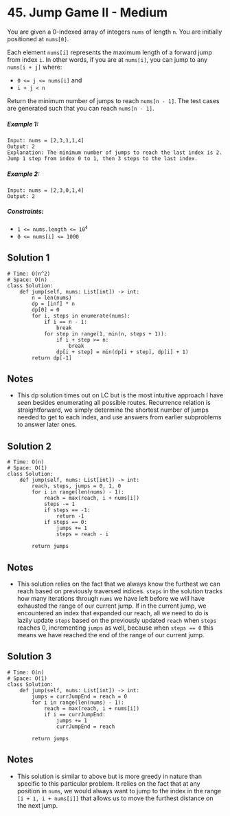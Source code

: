 # 45. Jump Game II - Medium

You are given a 0-indexed array of integers `nums` of length `n`. You are initially positioned at `nums[0]`.

Each element `nums[i]` represents the maximum length of a forward jump from index `i`. In other words, if you are at `nums[i]`, you can jump to any `nums[i + j]` where:

- `0 <= j <= nums[i]` and
- `i + j < n`

Return the minimum number of jumps to reach `nums[n - 1]`. The test cases are generated such that you can reach `nums[n - 1]`.

##### Example 1:

```
Input: nums = [2,3,1,1,4]
Output: 2
Explanation: The minimum number of jumps to reach the last index is 2. Jump 1 step from index 0 to 1, then 3 steps to the last index.
```

##### Example 2:

```
Input: nums = [2,3,0,1,4]
Output: 2
```

##### Constraints:

- <code>1 <= nums.length <= 10<sup>4</sup></code>
- `0 <= nums[i] <= 1000`

## Solution 1

```
# Time: O(n^2)
# Space: O(n)
class Solution:
    def jump(self, nums: List[int]) -> int:
        n = len(nums)
        dp = [inf] * n
        dp[0] = 0
        for i, steps in enumerate(nums):
            if i == n - 1:
                break
            for step in range(1, min(n, steps + 1)):
                if i + step >= n:
                    break
                dp[i + step] = min(dp[i + step], dp[i] + 1)
        return dp[-1]
```

## Notes
- This dp solution times out on LC but is the most intuitive approach I have seen besides enumerating all possible routes. Recurrence relation is straightforward, we simply determine the shortest number of jumps needed to get to each index, and use answers from earlier subproblems to answer later ones.

## Solution 2

```
# Time: O(n)
# Space: O(1)
class Solution:
    def jump(self, nums: List[int]) -> int:
        reach, steps, jumps = 0, 1, 0
        for i in range(len(nums) - 1):
            reach = max(reach, i + nums[i])
            steps -= 1
            if steps == -1:
                return -1
            if steps == 0:
                jumps += 1
                steps = reach - i
        
        return jumps
```

## Notes
- This solution relies on the fact that we always know the furthest we can reach based on previously traversed indices. `steps` in the solution tracks how many iterations through `nums` we have left before we will have exhausted the range of our current jump. If in the current jump, we encountered an index that expanded our reach, all we need to do is lazily update `steps` based on the previously updated `reach` when `steps` reaches 0, incrementing `jumps` as well, because when `steps == 0` this means we have reached the end of the range of our current jump.

## Solution 3

```
# Time: O(n)
# Space: O(1)
class Solution:
    def jump(self, nums: List[int]) -> int:
        jumps = currJumpEnd = reach = 0
        for i in range(len(nums) - 1):
            reach = max(reach, i + nums[i])
            if i == currJumpEnd:
                jumps += 1
                currJumpEnd = reach
        
        return jumps
```

## Notes
- This solution is similar to above but is more greedy in nature than specific to this particular problem. It relies on the fact that at any position in `nums`, we would always want to jump to the index in the range `[i + 1, i + nums[i]]` that allows us to move the furthest distance on the next jump. 
